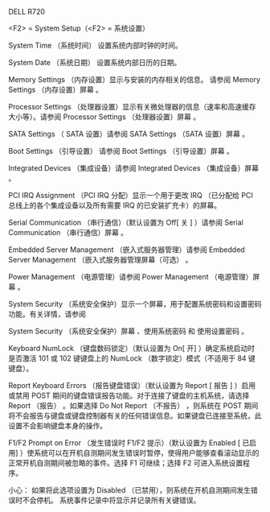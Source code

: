 DELL R720

\<F2\> = System Setup（\<F2\> = 系统设置）  
  
System Time （系统时间） 设置系统内部时钟的时间。

System Date （系统日期） 设置系统内部日历的日期。

Memory Settings （内存设置）显示与安装的内存相关的信息。 请参阅 Memory Settings
（内存设置）屏幕 。

Processor Settings
（处理器设置）显示有关微处理器的信息（速率和高速缓存大小等）。请参阅 Processor
Settings （处理器设置）屏幕 。

SATA Settings （ SATA 设置）请参阅 SATA Settings （SATA 设置）屏幕 。

Boot Settings （引导设置） 请参阅 Boot Settings （引导设置）屏幕 。

Integrated Devices （集成设备）请参阅 Integrated Devices （集成设备）屏幕 。

PCI IRQ Assignment （PCI IRQ 分配）显示一个用于更改 IRQ （已分配给 PCI
总线上的各个集成设备以及所有需要 IRQ 的已安装扩充卡）的屏幕。

Serial Communication （串行通信）（默认设置为 Off[ 关 ] ）请参阅 Serial
Communication （串行通信）屏幕 。

Embedded Server Management （嵌入式服务器管理）请参阅 Embedded Server Management
（嵌入式服务器管理屏幕（可选） 。

Power Management （电源管理）请参阅 Power Management （电源管理）屏幕 。

System Security
（系统安全保护）显示一个屏幕，用于配置系统密码和设置密码功能。有关详情，请参阅

System Security （系统安全保护）屏幕 、使用系统密码 和 使用设置密码 。

Keyboard NumLock （键盘数码锁定）（默认设置为 On[ 开] ）确定系统启动时是否激活
101 或 102 键键盘上的 NumLock （数字锁定）模式（不适用于 84 键键盘）。

Report Keyboard Errors （报告键盘错误）（默认设置为 Report [ 报告 ] ）启用或禁用
POST 期间的键盘错误报告功能。对于连接了键盘的主机系统，请选择 Report （报告）
。如果选择 Do Not Report （不报告） ，则系统在 POST
期间将不会报告与键盘或键盘控制器有关的任何错误信息。如果键盘已连接至系统，此设置不会影响键盘本身的操作。

F1/F2 Prompt on Error （发生错误时 F1/F2 提示）（默认设置为 Enabled [ 已启用]
）使系统可以在开机自测期间发生错误时暂停，使得用户能够查看滚动显示的正常开机自测期间被忽略的事件。选择
F1 可继续；选择 F2 可进入系统设置程序。

小心： 如果将此选项设置为 Disabled
（已禁用），则系统在开机自测期间发生错误时不会停机。
系统事件记录中将显示并记录所有关键错误。
